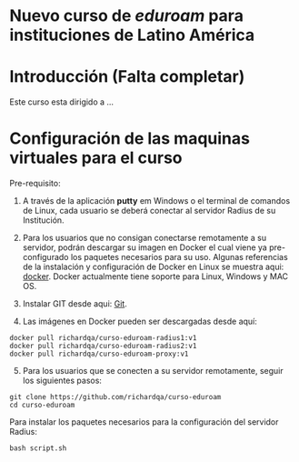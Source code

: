 # Nuevo curso de *eduroam* para instituciones de Latino América

# Introducción (Falta completar)
Este curso esta dirigido a ...

# Configuración de las maquinas virtuales para el curso

Pre-requisito:


1. A través de la aplicación __putty__ em Windows o el terminal de comandos de Linux, cada usuario se deberá conectar al servidor Radius de su Institución.

2. Para los usuarios que no consigan conectarse remotamente a su servidor, podrán descargar su imagen en Docker el cual viene ya pre-configurado los paquetes necesarios para su uso. Algunas referencias de la instalación y configuración de Docker en Linux se muestra aqui: [docker](https://docs.docker.com/engine/installation/). Docker actualmente tiene soporte para Linux, Windows y MAC OS.

3. Instalar GIT desde aqui: [Git](https://help.github.com/articles/set-up-git/).

4. Las imágenes en Docker pueden ser descargadas desde aquí: 

 ```
docker pull richardqa/curso-eduroam-radius1:v1
docker pull richardqa/curso-eduroam-radius2:v1
docker pull richardqa/curso-eduroam-proxy:v1

 ```
5. Para los usuarios que se conecten a su servidor remotamente, seguir los siguientes pasos:

 ```
git clone https://github.com/richardqa/curso-eduroam
cd curso-eduroam
 ```
Para instalar los paquetes necesarios para la configuración del servidor Radius:
 ```
bash script.sh
 ```


